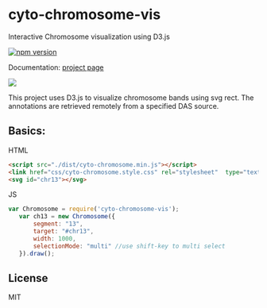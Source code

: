 cyto-chromosome-vis
===============

Interactive Chromosome visualization using D3.js

[![npm version](https://badge.fury.io/js/cyto-chromosome-vis.svg?style=flat)](http://badge.fury.io/js/cyto-chromosome-vis)

Documentation: [project page](http://linjoey.github.io/cyto-chromosome-vis)

![](http://i.imgur.com/AufbUNe.gif)

This project uses D3.js to visualize chromosome bands using svg rect. The annotations are retrieved remotely from a specified DAS source.

## Basics:

HTML



```html
<script src="./dist/cyto-chromosome.min.js"></script>
<link href="css/cyto-chromosome.style.css" rel="stylesheet"  type="text/css"/>
<svg id="chr13"></svg>
```

JS

```javascript
var Chromosome = require('cyto-chromosome-vis');
   var ch13 = new Chromosome({
       segment: "13",
       target: "#chr13",
       width: 1000,
       selectionMode: "multi" //use shift-key to multi select
   }).draw();
```


## License

MIT

